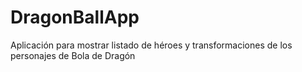 # DragonBallApp
Aplicación para mostrar listado de héroes y transformaciones de los personajes de Bola de Dragón
